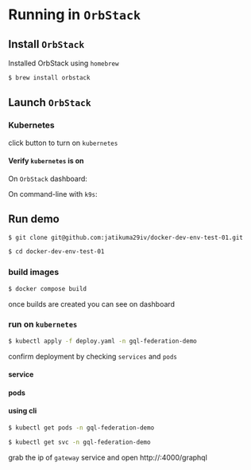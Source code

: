 # Running in `OrbStack`

## Install `OrbStack`

Installed OrbStack using `homebrew`
```bash
$ brew install orbstack
```

## Launch `OrbStack`

### Kubernetes

click button to turn on `kubernetes`

#### Verify `kubernetes` is on
On `OrbStack` dashboard:

On command-line with `k9s`:

## Run demo

```bash
$ git clone git@github.com:jatikuma29iv/docker-dev-env-test-01.git
```

```bash
$ cd docker-dev-env-test-01
```

### build images
```bash
$ docker compose build
```

once builds are created you can see on dashboard


### run on `kubernetes`

```bash
$ kubectl apply -f deploy.yaml -n gql-federation-demo
```

confirm deployment by checking `services` and `pods`

#### service

#### pods


#### using cli

```bash
$ kubectl get pods -n gql-federation-demo
```

```bash
$ kubectl get svc -n gql-federation-demo
```

grab the ip of `gateway` service and open http://<ip>:4000/graphql
